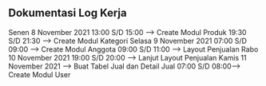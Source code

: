 ## Dokumentasi Log Kerja ##
Senen 8 November 2021
13:00 S/D 15:00 --> Create Modul Produk
19:30 S/D 21:30 --> Create Modul Kategori
Selasa 9 November 2021
07:00 S/D 09:00 --> Create Modul Anggota
09:00 S/D 11:00 --> Layout Penjualan
Rabo 10 November 2021
19:00 S/D 20:00 --> Lanjut Layout Penjualan
Kamis 11 November 2021
--> Buat Tabel Jual dan Detail Jual
07:00 S/D 08:00--> Create Modul User

